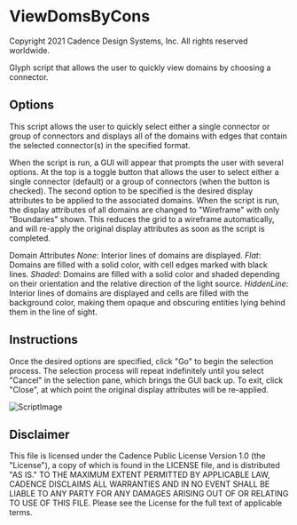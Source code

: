 # ViewDomsByCons
Copyright 2021 Cadence Design Systems, Inc. All rights reserved worldwide.

Glyph script that allows the user to quickly view domains by choosing a connector.

## Options

This script allows the user to quickly select either a single connector or group of connectors and displays all of the domains with edges that contain the selected connector(s) in the specified format.

When the script is run, a GUI will appear that prompts the user with several options. At the top is a toggle button that allows the user to select either a single connector (default) or a group of connectors (when the button is checked). The second option to be specified is the desired display attributes to be applied to the associated domains. When the script is run, the display attributes of all domains are changed to "Wireframe" with only "Boundaries" shown. This reduces the grid to a wireframe automatically, and will re-apply the original display attributes as soon as the script is completed.

Domain Attributes
*None*:   Interior lines of domains are displayed.
*Flat*:   Domains are filled with a solid color, with cell edges marked with black lines.
*Shaded*: Domains are filled with a solid color and shaded depending on their orientation and the relative direction of the light source.
*HiddenLine*: Interior lines of domains are displayed and cells are filled with the background color, making them opaque and obscuring entities lying behind them in the line of sight.

## Instructions
Once the desired options are specified, click "Go" to begin the selection process. The selection process will repeat indefinitely until you select "Cancel" in the selection pane, which brings the GUI back up. To exit, click "Close", at which point the original display attributes will be re-applied.

![ScriptImage](https://raw.github.com/pointwise/ViewDomsByCons/master/GUI.png)

## Disclaimer
This file is licensed under the Cadence Public License Version 1.0 (the "License"), a copy of which is found in the LICENSE file, and is distributed "AS IS." 
TO THE MAXIMUM EXTENT PERMITTED BY APPLICABLE LAW, CADENCE DISCLAIMS ALL WARRANTIES AND IN NO EVENT SHALL BE LIABLE TO ANY PARTY FOR ANY DAMAGES ARISING OUT OF OR RELATING TO USE OF THIS FILE. 
Please see the License for the full text of applicable terms.
